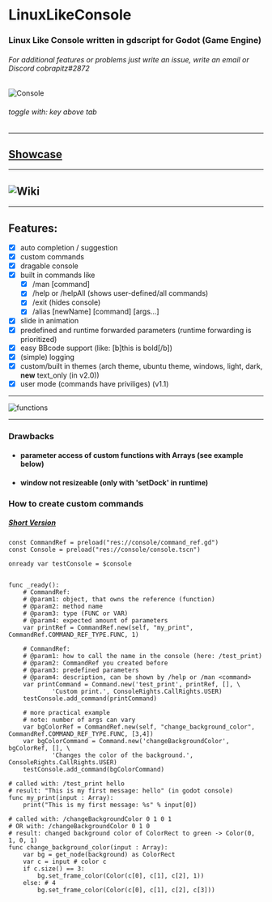 # LinuxLikeConsole
### Linux Like Console written in gdscript for Godot (Game Engine)
###### For additional features or problems just write an issue, write an email or Discord cobrapitz#2872


![Console](https://github.com/cobrapitz/LinuxLikeConsole/blob/master/showcase/consoleFront.PNG)

###### toggle with: key above tab

***

## [Showcase](https://github.com/cobrapitz/LinuxLikeConsole/wiki/Showcase)

***

## ![Wiki](https://github.com/cobrapitz/LinuxLikeConsole/wiki)

***

## Features:
* [x] auto completion / suggestion
* [x] custom commands
* [x] dragable console
* [x] built in commands like
  * [x] /man [command]
  * [x] /help or /helpAll (shows user-defined/all commands)
  * [x] /exit (hides console)
  * [x] /alias [newName] [command] [args...]
* [x] slide in animation
* [x] predefined and runtime forwarded parameters (runtime forwarding is prioritized)
* [x] easy BBcode support (like: [b]this is bold[/b])
* [x] (simple) logging 
* [x] custom/built in themes (arch theme, ubuntu theme, windows, light, dark, **new** text_only (in v2.0))
* [x] user mode (commands have priviliges) (v1.1)

***

![functions](https://github.com/cobrapitz/LinuxLikeConsole/blob/master/showcase/console10.PNG)

***

### Drawbacks
* #### parameter access of custom functions with Arrays (see example below)
* #### window not resizeable (only with 'setDock' in runtime)


### How to create custom commands

##### [Short Version](https://github.com/cobrapitz/LinuxLikeConsole/wiki/Examples#1-how-to-add-custom-command-1)
```gdscript
const CommandRef = preload("res://console/command_ref.gd")
const Console = preload("res://console/console.tscn")

onready var testConsole = $console


func _ready():
    # CommandRef: 
    # @param1: object, that owns the reference (function)
    # @param2: method name
    # @param3: type (FUNC or VAR)
    # @param4: expected amount of parameters
    var printRef = CommandRef.new(self, "my_print", CommandRef.COMMAND_REF_TYPE.FUNC, 1)
 
    # CommandRef: 
    # @param1: how to call the name in the console (here: /test_print)
    # @param2: CommandRef you created before
    # @param3: predefined parameters
    # @param4: description, can be shown by /help or /man <command>
    var printCommand = Command.new('test_print', printRef, [], \
    		'Custom print.', ConsoleRights.CallRights.USER)
    testConsole.add_command(printCommand)

    # more practical example 
    # note: number of args can vary
    var bgColorRef = CommandRef.new(self, "change_background_color", CommandRef.COMMAND_REF_TYPE.FUNC, [3,4])
    var bgColorCommand = Command.new('changeBackgroundColor', bgColorRef, [], \
    		'Changes the color of the background.', ConsoleRights.CallRights.USER)
    testConsole.add_command(bgColorCommand)

# called with: /test_print hello
# result: "This is my first message: hello" (in godot console)
func my_print(input : Array):
    print("This is my first message: %s" % input[0]) 
	
# called with: /changeBackgroundColor 0 1 0 1 
# OR with: /changeBackgroundColor 0 1 0
# result: changed background color of ColorRect to green -> Color(0, 1, 0, 1)
func change_background_color(input : Array):
    var bg = get_node(background) as ColorRect
    var c = input # color c
    if c.size() == 3: 
        bg.set_frame_color(Color(c[0], c[1], c[2], 1))
    else: # 4
        bg.set_frame_color(Color(c[0], c[1], c[2], c[3]))
```
